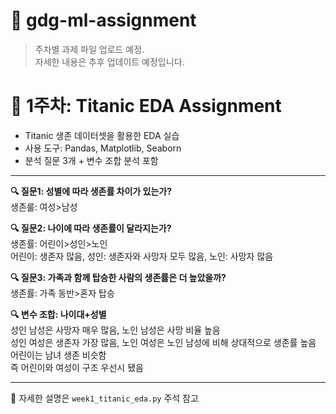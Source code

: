# 📂 gdg-ml-assignment

> 주차별 과제 파일 업로드 예정.  
> 자세한 내용은 추후 업데이트 예정입니다.


# 🚢 1주차: Titanic EDA Assignment

- Titanic 생존 데이터셋을 활용한 EDA 실습
- 사용 도구: Pandas, Matplotlib, Seaborn
- 분석 질문 3개 + 변수 조합 분석 포함

---

**🔍 질문1: 성별에 따라 생존률 차이가 있는가?**<br>
생존룰: 여성>남성

**🔍 질문2: 나이에 따라 생존률이 달라지는가?**<br>
생존률: 어린이>성인>노인<br>
어린이: 생존자 많음, 성인: 생존자와 사망자 모두 많음, 노인: 사망자 많음

**🔍 질문3: 가족과 함께 탑승한 사람의 생존률은 더 높았을까?**<br>
생존률: 가족 동반>혼자 탑승

**🔍 변수 조합: 나이대+성별**<br>
성인 남성은 사망자 매우 많음, 노인 남성은 사망 비율 높음<br>
성인 여성은 생존자 가장 많음, 노인 여성은 노인 남성에 비해 상대적으로 생존률 높음<br>
어린이는 남녀 생존 비슷함<br>
즉 어린이와 여성이 구조 우선시 됐음

---

🔗 자세한 설명은 `week1_titanic_eda.py` 주석 참고
